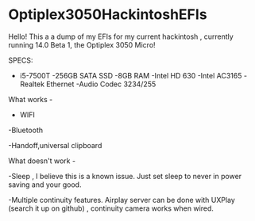 # Optiplex3050HackintoshEFIs
Hello! This a a dump of my EFIs for my current hackintosh , currently running 14.0 Beta 1, the Optiplex 3050 Micro!

SPECS:

- i5-7500T
-256GB SATA SSD
-8GB RAM
-Intel HD 630
-Intel AC3165
-Realtek Ethernet
-Audio Codec 3234/255


What works - 

- WIFI

-Bluetooth

-Handoff,universal clipboard

What doesn't work -

-Sleep , I believe this is a known issue. Just set sleep to never in power saving and your good.

-Multiple continuity features. Airplay server can be done with UXPlay (search it up on github) , continuity camera works when wired.
